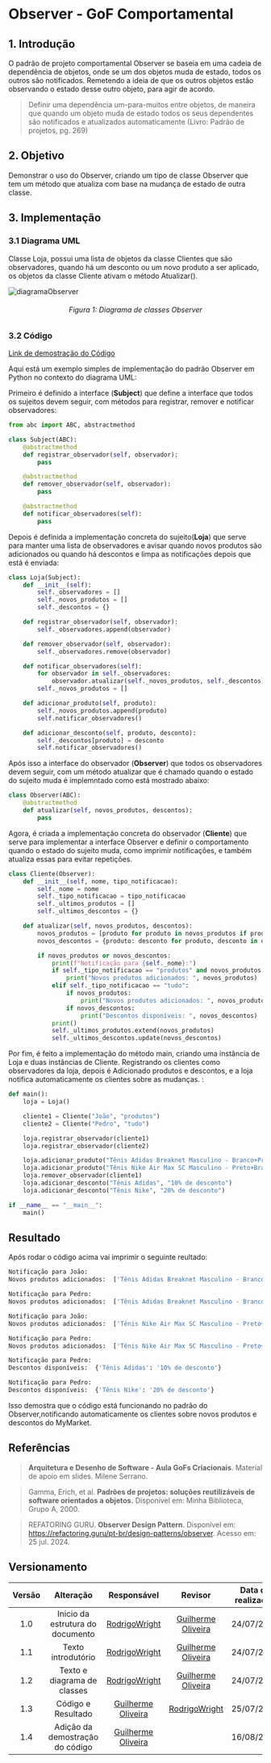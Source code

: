 # Observer - GoF Comportamental

## 1. Introdução

O padrão de projeto comportamental Observer se baseia em uma cadeia de dependência de objetos, onde se um dos objetos muda de estado, todos os outros são notificados. Remetendo a ideia de que os outros objetos estão observando o estado desse outro objeto, para agir de acordo.

> Definir uma dependência um-para-muitos entre objetos, de maneira que quando um objeto muda de estado todos os seus dependentes são notificados e atualizados automaticamente (Livro: Padrão de projetos, pg. 269)

## 2. Objetivo

Demonstrar o uso do Observer, criando um tipo de classe Observer que tem um método que atualiza com base na mudança de estado de outra classe.

## 3. Implementação
### 3.1 Diagrama UML

Classe Loja, possui uma lista de objetos da classe Clientes que são observadores, quando há um desconto ou um novo produto a ser aplicado, os objetos da classe Cliente ativam o método Atualizar().

![diagramaObserver](../../src/Observer/Observer.png)
<h6 align = "center">Figura 1: Diagrama de classes Observer</h6>

### 3.2 Código

[Link de demostração do Código](https://youtu.be/rL2Legvlb1k)

Aqui está um exemplo simples de implementação do padrão Observer em Python no contexto do diagrama UML:

Primeiro é definido a interface (**Subject**) que define a interface que todos os sujeitos devem seguir, com métodos para registrar, remover e notificar observadores:

```Python
from abc import ABC, abstractmethod

class Subject(ABC):
    @abstractmethod
    def registrar_observador(self, observador):
        pass

    @abstractmethod
    def remover_observador(self, observador):
        pass

    @abstractmethod
    def notificar_observadores(self):
        pass
```

Depois é definida a implementação concreta do sujeito(**Loja**) que serve para manter uma lista de observadores e avisar quando novos produtos são adicionados ou quando há descontos e limpa as notificações depois que está é enviada:

```Python
class Loja(Subject):
    def __init__(self):
        self._observadores = []
        self._novos_produtos = []
        self._descontos = {}

    def registrar_observador(self, observador):
        self._observadores.append(observador)

    def remover_observador(self, observador):
        self._observadores.remove(observador)

    def notificar_observadores(self):
        for observador in self._observadores:
            observador.atualizar(self._novos_produtos, self._descontos)
        self._novos_produtos = []

    def adicionar_produto(self, produto):
        self._novos_produtos.append(produto)
        self.notificar_observadores()

    def adicionar_desconto(self, produto, desconto):
        self._descontos[produto] = desconto
        self.notificar_observadores()
```
Após isso a interface do observador (**Observer**) que todos os observadores devem seguir, com um método atualizar que é chamado quando o estado do sujeito muda é implemntado como está mostrado abaixo:

```Python
class Observer(ABC):
    @abstractmethod
    def atualizar(self, novos_produtos, descontos):
        pass
```
Agora, é criada a implementação concreta do observador (**Cliente**) que serve para implementar a interface Observer e definir o comportamento quando o estado do sujeito muda, como imprimir notificações, e também atualiza essas para evitar repetições.

```Python
class Cliente(Observer):
    def __init__(self, nome, tipo_notificacao):
        self._nome = nome
        self._tipo_notificacao = tipo_notificacao
        self._ultimos_produtos = []
        self._ultimos_descontos = {}

    def atualizar(self, novos_produtos, descontos):
        novos_produtos = [produto for produto in novos_produtos if produto not in self._ultimos_produtos]
        novos_descontos = {produto: desconto for produto, desconto in descontos.items() if produto not in self._ultimos_descontos}

        if novos_produtos or novos_descontos:
            print(f"Notificação para {self._nome}:")
            if self._tipo_notificacao == "produtos" and novos_produtos:
                print("Novos produtos adicionados: ", novos_produtos)
            elif self._tipo_notificacao == "tudo":
                if novos_produtos:
                    print("Novos produtos adicionados: ", novos_produtos)
                if novos_descontos:
                    print("Descontos disponíveis: ", novos_descontos)
            print()
            self._ultimos_produtos.extend(novos_produtos)
            self._ultimos_descontos.update(novos_descontos)
```
Por fim, é feito a implementação do método main, criando uma instância de Loja e duas instâncias de Cliente. Registrando os clientes como observadores da loja, depois é Adicionado produtos e descontos, e a loja notifica automaticamente os clientes sobre as mudanças.
:

```Python
def main():
    loja = Loja()

    cliente1 = Cliente("João", "produtos")
    cliente2 = Cliente("Pedro", "tudo")

    loja.registrar_observador(cliente1)
    loja.registrar_observador(cliente2)

    loja.adicionar_produto("Tênis Adidas Breaknet Masculino - Branco+Preto")
    loja.adicionar_produto("Tênis Nike Air Max SC Masculino - Preto+Branco")
    loja.remover_observador(cliente1)
    loja.adicionar_desconto("Tênis Adidas", "10% de desconto")
    loja.adicionar_desconto("Tênis Nike", "20% de desconto")

if __name__ == "__main__":
    main()
```
## Resultado
Após rodar o código acima vai imprimir o seguinte reultado:
```Python
Notificação para João:
Novos produtos adicionados:  ['Tênis Adidas Breaknet Masculino - Branco+Preto']

Notificação para Pedro:
Novos produtos adicionados:  ['Tênis Adidas Breaknet Masculino - Branco+Preto']

Notificação para João:
Novos produtos adicionados:  ['Tênis Nike Air Max SC Masculino - Preto+Branco']

Notificação para Pedro:
Novos produtos adicionados:  ['Tênis Nike Air Max SC Masculino - Preto+Branco']

Notificação para Pedro:
Descontos disponíveis:  {'Tênis Adidas': '10% de desconto'}

Notificação para Pedro:
Descontos disponíveis:  {'Tênis Nike': '20% de desconto'}
```
Isso demostra que o código está funcionando no padrão do Observer,notificando automaticamente os clientes sobre novos produtos e descontos do MyMarket.

## Referências

> **Arquitetura e Desenho de Software - Aula GoFs Criacionais**. Material de apoio em slides. Milene Serrano.

> Gamma, Erich, et al. **Padrões de projetos: soluções reutilizáveis de software orientados a objetos.** Disponível em: Minha Biblioteca, Grupo A, 2000.

> REFATORING GURU. **Observer Design Pattern**. Disponível em: https://refactoring.guru/pt-br/design-patterns/observer. Acesso em: 25 jul. 2024.


## Versionamento

| Versão | Alteração |  Responsável  | Revisor | Data de realização | Data de revisão |
| :------: | :---: | :-----: | :----: | :----: | :-----: |
| 1.0    | Inicio da estrutura do documento | [RodrigoWright](https://github.com/RodrigoWright) | [Guilherme Oliveira](https://github.com/GG555-13) | 24/07/2023 | 24/07/2023 |
| 1.1 | Texto introdutório | [RodrigoWright](https://github.com/RodrigoWright) | [Guilherme Oliveira](https://github.com/GG555-13) | 24/07/2023 | 24/07/2023 |
| 1.2 | Texto e diagrama de classes | [RodrigoWright](https://github.com/RodrigoWright) | [Guilherme Oliveira](https://github.com/GG555-13) | 24/07/2023 | 24/07/2023 |    
| 1.3 | Código e Resultado | [Guilherme Oliveira](https://github.com/GG555-13)| [RodrigoWright](https://github.com/RodrigoWright) | 25/07/2023 | 25/07/2023 | 
| 1.4 | Adição da demostração do código  | [Guilherme Oliveira](https://github.com/GG555-13) |  | 16/08/2024 | | 


